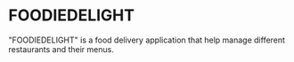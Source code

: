 # FOODIEDELIGHT
"FOODIEDELIGHT" is a food delivery application that help manage different restaurants and their menus.
